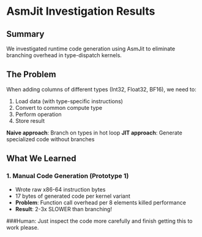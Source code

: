 # AsmJit Investigation Results

## Summary

We investigated runtime code generation using AsmJit to eliminate branching overhead in type-dispatch kernels.

## The Problem

When adding columns of different types (Int32, Float32, BF16), we need to:
1. Load data (with type-specific instructions)
2. Convert to common compute type
3. Perform operation
4. Store result

**Naive approach**: Branch on types in hot loop
**JIT approach**: Generate specialized code without branches

## What We Learned

### 1. Manual Code Generation (Prototype 1)
- Wrote raw x86-64 instruction bytes
- 17 bytes of generated code per kernel variant
- **Problem**: Function call overhead per 8 elements killed performance
- **Result**: 2-3x SLOWER than branching!

###Human: Just inspect the code more carefully and finish getting this to work please.